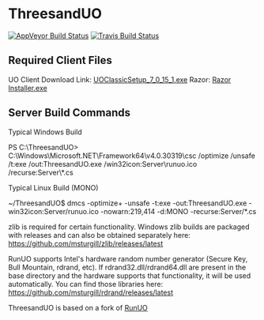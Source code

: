 ThreesandUO
=====

[![AppVeyor Build Status](https://ci.appveyor.com/api/projects/status/4tjo91e4qotjtsgq?svg=true)](https://ci.appveyor.com/project/ms/runuo) [![Travis Build Status](https://travis-ci.org/runuo/runuo.svg)](https://travis-ci.org/runuo/runuo)

Required Client Files
----
UO Client Download Link:	[UOClassicSetup_7_0_15_1.exe](https://mega.nz/#!UUAiQKra)
Razor:						[Razor Installer.exe](http://www.uogamers.com/razor/)



Server Build Commands
---

Typical Windows Build

PS C:\ThreesandUO> C:\Windows\Microsoft.NET\Framework64\v4.0.30319\csc /optimize /unsafe /t:exe /out:ThreesandUO.exe /win32icon:Server\runuo.ico /recurse:Server\\*.cs


Typical Linux Build (MONO)

~/ThreesandUO$ dmcs -optimize+ -unsafe -t:exe -out:ThreesandUO.exe -win32icon:Server/runuo.ico -nowarn:219,414 -d:MONO -recurse:Server/*.cs


zlib is required for certain functionality. Windows zlib builds are packaged with releases and can also be obtained separately here: https://github.com/msturgill/zlib/releases/latest

RunUO supports Intel's hardware random number generator (Secure Key, Bull Mountain, rdrand, etc). If rdrand32.dll/rdrand64.dll are present in the base directory and the hardware supports that functionality, it will be used automatically. You can find those libraries here: https://github.com/msturgill/rdrand/releases/latest



ThreesandUO is based on a fork of [RunUO](https://github.com/runuo/runuo)
